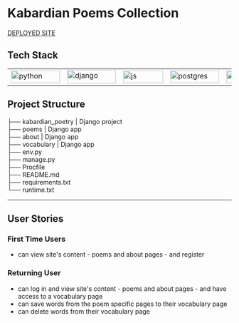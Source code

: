 # Kabardian Poems Collection

[DEPLOYED SITE](https://kabardian-poems-collection-b906b8b63b33.herokuapp.com/)

## Tech Stack
<table>
<tbody>
  <tr>
    <td><img src="https://img.shields.io/badge/python-3670A0?style=for-the-badge&logo=python&logoColor=ffdd54" alt="python" width="110" height="28"></td>
    <td><img src="https://img.shields.io/badge/django-%23092E20.svg?style=for-the-badge&logo=django&logoColor=white" alt="django" width="110" height="30"></td>
    <td><img src="https://img.shields.io/badge/javascript-fdd663.svg?style=for-the-badge&logo=javascript&logoColor=fbbc04" alt="js" width="90" height="28"></td>
    <td><img src="https://img.shields.io/badge/PostgreSQL-34517d.svg?style=for-the-badge&logo=PostgreSQL&logoColor=white" alt="postgres" width="110" height="28"></td>
    <td><img src="https://img.shields.io/badge/Git-fc6d26?style=for-the-badge&logo=git&logoColor=white" alt="git" width="70" height="28"></td>
    <td><img src="https://img.shields.io/badge/heroku-4173c9.svg?style=for-the-badge&logo=Heroku&logoColor=white" alt="heroku" width="90" height="28"></td>
  </tr>
</tbody>
</table>

<!-- ## Project Overview  -->

## Project Structure

├── kabardian_poetry | Django project <br>
├── poems | Django app <br>
├── about | Django app <br>
├── vocabulary | Django app <br>
├── env.py <br>
├── manage.py <br>
├── Procfile <br>
├── README.md <br>
├── requirements.txt <br>
└── runtime.txt 

<!-- ### GitHub Project

Find out project board here: [project board](https://github.com/users/kkumyk/projects/2) -->

<hr>

## User Stories

### First Time Users
- can view site's content - poems and about pages - and register

### Returning User
- can log in and view site's content - poems and about pages - and have access to a vocabulary page
- can save words from the poem specific pages to their vocabulary page
- can delete words from their vocabulary page

<!-- ## Database Design
### Kabardian Poems Collection ERD


<img src="./documentation/poems-erd.png" style="width: 698px; max-width: 100%;">

## REST API Endpoints
 -->
